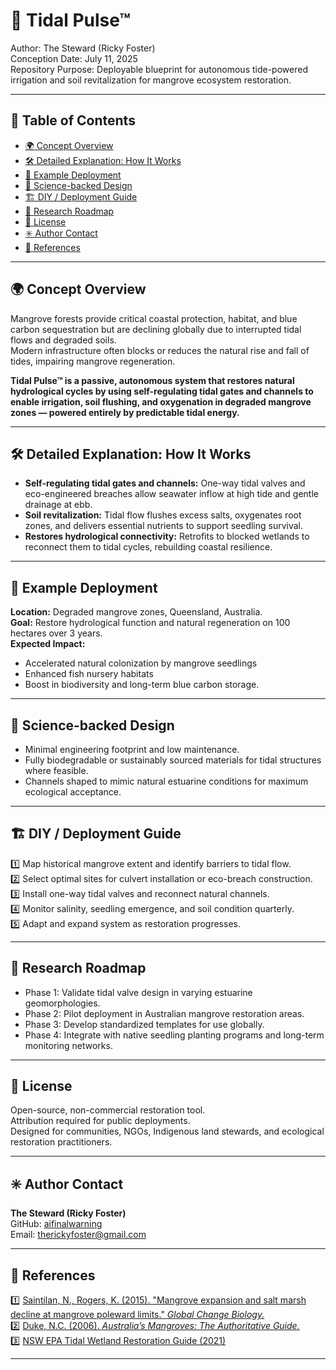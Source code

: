 # 🌊 Tidal Pulse™

Author: The Steward (Ricky Foster)  
Conception Date: July 11, 2025  
Repository Purpose: Deployable blueprint for autonomous tide-powered irrigation and soil revitalization for mangrove ecosystem restoration.

---

## 📖 Table of Contents
- [🌍 Concept Overview](#-concept-overview)
- [🛠️ Detailed Explanation: How It Works](#️-detailed-explanation-how-it-works)
- [🎯 Example Deployment](#-example-deployment)
- [🔬 Science-backed Design](#-science-backed-design)
- [🏗️ DIY / Deployment Guide](#-diy--deployment-guide)
- [📡 Research Roadmap](#-research-roadmap)
- [📢 License](#-license)
- [✳️ Author Contact](#️-author-contact)
- [🔗 References](#-references)

---

## 🌍 Concept Overview

Mangrove forests provide critical coastal protection, habitat, and blue carbon sequestration but are declining globally due to interrupted tidal flows and degraded soils.  
Modern infrastructure often blocks or reduces the natural rise and fall of tides, impairing mangrove regeneration.

**Tidal Pulse™ is a passive, autonomous system that restores natural hydrological cycles by using self-regulating tidal gates and channels to enable irrigation, soil flushing, and oxygenation in degraded mangrove zones — powered entirely by predictable tidal energy.**

---

## 🛠️ Detailed Explanation: How It Works

- **Self-regulating tidal gates and channels:** One-way tidal valves and eco-engineered breaches allow seawater inflow at high tide and gentle drainage at ebb.
- **Soil revitalization:** Tidal flow flushes excess salts, oxygenates root zones, and delivers essential nutrients to support seedling survival.
- **Restores hydrological connectivity:** Retrofits to blocked wetlands to reconnect them to tidal cycles, rebuilding coastal resilience.

---

## 🎯 Example Deployment

**Location:** Degraded mangrove zones, Queensland, Australia.  
**Goal:** Restore hydrological function and natural regeneration on 100 hectares over 3 years.  
**Expected Impact:** 
- Accelerated natural colonization by mangrove seedlings  
- Enhanced fish nursery habitats  
- Boost in biodiversity and long-term blue carbon storage.

---

## 🔬 Science-backed Design

- Minimal engineering footprint and low maintenance.  
- Fully biodegradable or sustainably sourced materials for tidal structures where feasible.  
- Channels shaped to mimic natural estuarine conditions for maximum ecological acceptance.

---

## 🏗️ DIY / Deployment Guide

1️⃣ Map historical mangrove extent and identify barriers to tidal flow.  
2️⃣ Select optimal sites for culvert installation or eco-breach construction.  
3️⃣ Install one-way tidal valves and reconnect natural channels.  
4️⃣ Monitor salinity, seedling emergence, and soil condition quarterly.  
5️⃣ Adapt and expand system as restoration progresses.

---

## 📡 Research Roadmap

- Phase 1: Validate tidal valve design in varying estuarine geomorphologies.  
- Phase 2: Pilot deployment in Australian mangrove restoration areas.  
- Phase 3: Develop standardized templates for use globally.  
- Phase 4: Integrate with native seedling planting programs and long-term monitoring networks.

---

## 📢 License

Open-source, non-commercial restoration tool.  
Attribution required for public deployments.  
Designed for communities, NGOs, Indigenous land stewards, and ecological restoration practitioners.

---

## ✳️ Author Contact

**The Steward (Ricky Foster)**  
GitHub: [aifinalwarning](https://github.com/aifinalwarning)  
Email: therickyfoster@gmail.com

---

## 🔗 References

1️⃣ [Saintilan, N., Rogers, K. (2015). "Mangrove expansion and salt marsh decline at mangrove poleward limits." *Global Change Biology.*](https://onlinelibrary.wiley.com/doi/full/10.1111/gcb.12798)  
2️⃣ [Duke, N.C. (2006). *Australia’s Mangroves: The Authoritative Guide.*](https://press.anu.edu.au/publications/australias-mangroves)  
3️⃣ [NSW EPA Tidal Wetland Restoration Guide (2021)](https://www.epa.nsw.gov.au/-/media/epa/corporate-site/resources/water/21p2714-tidal-wetland-restoration-guide.pdf)

---
